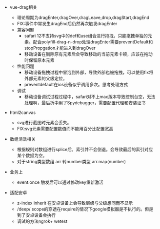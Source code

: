 - vue-drag相关
  - 理论周期为dragEnter,dragOver,dragLeave,drop,dragStart,dragEnd
  - FIX:事件中常发生dragEnd后仍然再次触发dragEnter
  - 兼容问题
    - safari 12不支持svg中的def和use组合进行拖拽，只能拖拽单独的元素。配合polyfill-drag-n-drop处理dragEnter需要preventDefault和stopPropgation才能进入到dragOver
    - 移动设备在删除原有元素后会导致移动的当前元素卡顿，应该在拖动时保留原本元素
  - 性能问题
    - 移动设备拖拽过程中冒泡到外部，导致外部也被拖拽，可以使用fix将外部元素的父级定位。
    - preventdefault在ios设备似乎调用多次。思考处理方式
  - 调试
    - 移动设备调试过程过程中，safari对不上mac版本导致控制台空，无法处理啊，最后折中用了Spydebugger，需要配置代理和安装证书
- html2canvas
  - svg进行截图时元素会丢失。
  - FIX:svg元素需要配置数值而不能用百分比配置宽高

- 数组清洗相关
  - 根据规则对数组进行splice后，索引并不会倒退。会导致最后的索引对应某个数据为空。
  - 对于string类型数组 arr 转number类型 arr.map(number)
- 业务上
  - event.once 触发后可以通过修改key重新激活
- 适配安卓
  - z-index inherit 在安卓设备上会导致层级与父级想同而不显示
  - /deep/ scope的穿透在require的情况下google模拟器是不执行的。但是到了安卓设备会执行
  - 调试的方法ngrok+ wetest
